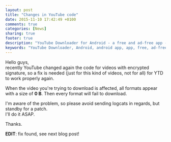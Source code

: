 ```yaml
---
layout: post
title: "Changes in YouTube code"
date: 2015-11-10 17:42:49 +0100
comments: true
categories: [News]
sharing: true
footer: true
description: "YouTube Downloader for Android - a free and ad-free app - new version"
keywords: "YouTube Downloader, Android, android app, app, free, ad-free, no ads, dentex, XDA, XDA_dentex, twidentex, YouTube, downloader, FFmpeg, audio, music, video, extraction, mp3, easy, dentex, 1080p, 720p, 480p, HD, 4K, 3gp, webm, mp4, m4a, ogg, flv, opus, 360°, 3D"
---
```

Hello guys,    
recently YouTube changed again the code for videos with encrypted signature, so a fix is needed (just for this kind of videos, not for all) for YTD to work properly again.

When the video you're trying to download is affected, all formats appear with a size of **0 B**. Then every format will fail to download.

I'm aware of the problem, so please avoid sending logcats in regards, but standby for a patch.    
I'll do it ASAP.

Thanks.

**EDIT**: fix found, see next blog post!
